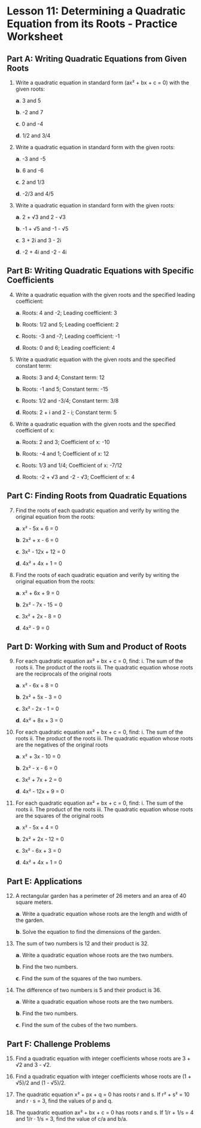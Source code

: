 # Lesson 11: Determining a Quadratic Equation from its Roots - Practice Worksheet

## Part A: Writing Quadratic Equations from Given Roots

1. Write a quadratic equation in standard form (ax² + bx + c = 0) with the given roots:
   
   𝗮. 3 and 5
   
   𝗯. -2 and 7
   
   𝗰. 0 and -4
   
   𝗱. 1/2 and 3/4

2. Write a quadratic equation in standard form with the given roots:
   
   𝗮. -3 and -5
   
   𝗯. 6 and -6
   
   𝗰. 2 and 1/3
   
   𝗱. -2/3 and 4/5

3. Write a quadratic equation in standard form with the given roots:
   
   𝗮. 2 + √3 and 2 - √3
   
   𝗯. -1 + √5 and -1 - √5
   
   𝗰. 3 + 2i and 3 - 2i
   
   𝗱. -2 + 4i and -2 - 4i

## Part B: Writing Quadratic Equations with Specific Coefficients

4. Write a quadratic equation with the given roots and the specified leading coefficient:
   
   𝗮. Roots: 4 and -2; Leading coefficient: 3
   
   𝗯. Roots: 1/2 and 5; Leading coefficient: 2
   
   𝗰. Roots: -3 and -7; Leading coefficient: -1
   
   𝗱. Roots: 0 and 6; Leading coefficient: 4

5. Write a quadratic equation with the given roots and the specified constant term:
   
   𝗮. Roots: 3 and 4; Constant term: 12
   
   𝗯. Roots: -1 and 5; Constant term: -15
   
   𝗰. Roots: 1/2 and -3/4; Constant term: 3/8
   
   𝗱. Roots: 2 + i and 2 - i; Constant term: 5

6. Write a quadratic equation with the given roots and the specified coefficient of x:
   
   𝗮. Roots: 2 and 3; Coefficient of x: -10
   
   𝗯. Roots: -4 and 1; Coefficient of x: 12
   
   𝗰. Roots: 1/3 and 1/4; Coefficient of x: -7/12
   
   𝗱. Roots: -2 + √3 and -2 - √3; Coefficient of x: 4

## Part C: Finding Roots from Quadratic Equations

7. Find the roots of each quadratic equation and verify by writing the original equation from the roots:
   
   𝗮. x² - 5x + 6 = 0
   
   𝗯. 2x² + x - 6 = 0
   
   𝗰. 3x² - 12x + 12 = 0
   
   𝗱. 4x² + 4x + 1 = 0

8. Find the roots of each quadratic equation and verify by writing the original equation from the roots:
   
   𝗮. x² + 6x + 9 = 0
   
   𝗯. 2x² - 7x - 15 = 0
   
   𝗰. 3x² + 2x - 8 = 0
   
   𝗱. 4x² - 9 = 0

## Part D: Working with Sum and Product of Roots

9. For each quadratic equation ax² + bx + c = 0, find:
   i. The sum of the roots
   ii. The product of the roots
   iii. The quadratic equation whose roots are the reciprocals of the original roots
   
   𝗮. x² - 6x + 8 = 0
   
   𝗯. 2x² + 5x - 3 = 0
   
   𝗰. 3x² - 2x - 1 = 0
   
   𝗱. 4x² + 8x + 3 = 0

10. For each quadratic equation ax² + bx + c = 0, find:
    i. The sum of the roots
    ii. The product of the roots
    iii. The quadratic equation whose roots are the negatives of the original roots
    
    𝗮. x² + 3x - 10 = 0
    
    𝗯. 2x² - x - 6 = 0
    
    𝗰. 3x² + 7x + 2 = 0
    
    𝗱. 4x² - 12x + 9 = 0

11. For each quadratic equation ax² + bx + c = 0, find:
    i. The sum of the roots
    ii. The product of the roots
    iii. The quadratic equation whose roots are the squares of the original roots
    
    𝗮. x² - 5x + 4 = 0
    
    𝗯. 2x² + 2x - 12 = 0
    
    𝗰. 3x² - 6x + 3 = 0
    
    𝗱. 4x² + 4x + 1 = 0

## Part E: Applications

12. A rectangular garden has a perimeter of 26 meters and an area of 40 square meters.
    
    𝗮. Write a quadratic equation whose roots are the length and width of the garden.
    
    𝗯. Solve the equation to find the dimensions of the garden.

13. The sum of two numbers is 12 and their product is 32.
    
    𝗮. Write a quadratic equation whose roots are the two numbers.
    
    𝗯. Find the two numbers.
    
    𝗰. Find the sum of the squares of the two numbers.

14. The difference of two numbers is 5 and their product is 36.
    
    𝗮. Write a quadratic equation whose roots are the two numbers.
    
    𝗯. Find the two numbers.
    
    𝗰. Find the sum of the cubes of the two numbers.

## Part F: Challenge Problems

15. Find a quadratic equation with integer coefficients whose roots are 3 + √2 and 3 - √2.

16. Find a quadratic equation with integer coefficients whose roots are (1 + √5)/2 and (1 - √5)/2.

17. The quadratic equation x² + px + q = 0 has roots r and s. If r² + s² = 10 and r · s = 3, find the values of p and q.

18. The quadratic equation ax² + bx + c = 0 has roots r and s. If 1/r + 1/s = 4 and 1/r · 1/s = 3, find the value of c/a and b/a.
